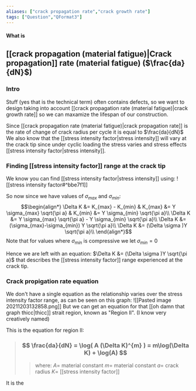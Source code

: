 ```yaml
---
aliases: ["crack propagation rate","crack growth rate"]
tags: ["Question","QFormat3"]
---
```


#### What is
## [[crack propagation (material fatigue)|Crack propagation]] rate (material fatigue) ($\frac{da}{dN}$)
### Intro
Stuff (yes that is the technical term) often contains defects, so we want to design taking into account [[crack propagation rate (material fatigue)|crack growth rate]] so we can maxamize the lifespan of our construction.

Since [[crack propagation rate (material fatigue)|crack propagation rate]] is the rate of change of crack radius per cycle it is equal to $\frac{da}{dN}$
We also know that the [[stress intensity factor|stress intensity]] will vary at the crack tip since under cyclic loading the stress varies and stress effects [[stress intensity factor|stress intensity]].

### Finding [[stress intensity factor]] range at the crack tip

We know you can find [[stress intensity factor|stress intensity]] using:
![[stress intensity factor#^bbe7f1]]

So now since we have values of $\sigma_{max}$ and $\sigma_{min}$:
$$\begin{align*}
\Delta K &= K_{max} - K_{min} & K_{max} &= Y \sigma_{max} \sqrt{\pi a} & K_{min} &= Y \sigma_{min} \sqrt{\pi a}\\
\Delta K &= Y \sigma_{max} \sqrt{\pi a} - Y \sigma_{min} \sqrt{\pi a}\\
\Delta K &=  (\sigma_{max}-\sigma_{min}) Y  \sqrt{\pi a}\\
\Delta K &=  (\Delta \sigma )Y  \sqrt{\pi a}\\
\end{align*}$$
Note that for values where $\sigma_{min}$ is compressive we let $\sigma_{min}=0$

Hence we are left with an equation: $\Delta K &=  (\Delta \sigma )Y  \sqrt{\pi a}$ that describes the [[stress intensity factor]] range experienced at the crack tip.

### Crack propigation rate equation
We don't have a single equation as the relationship varies over the stress intensity factor range, as can be seen on this graph:
![[Pasted image 20211203132858.png]]
But we can get an equation for that [[oh damn that graph thicc|thicc]] strait region, known as "Region II". (I know very creatively named)

This is the equation for region II:
> ### $$ \frac{da}{dN} = \log( A (\Delta K)^{m} ) = m\log(\Delta K) + \log(A) $$ 
>> where:
>> $A=$ material constant 
>> $m=$ material constant
>> $a=$ crack radius
>> $K=$ [[stress intensity factor]] 

It is the